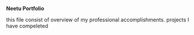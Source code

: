 **Neetu Portfolio**

this file consist of overview of my professional accomplishments.
projects I have compeleted
